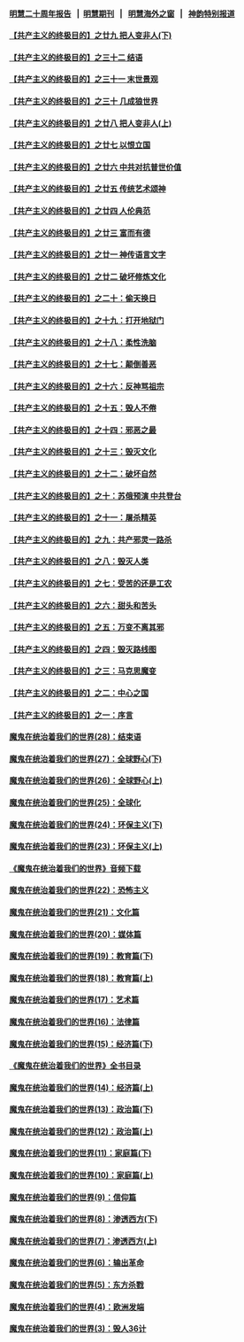#### [明慧二十周年报告](https://github.com/gfw-breaker/mh-reports/blob/master/README.md?t=07232201) &nbsp;&nbsp;|&nbsp;&nbsp;[明慧期刊](https://github.com/gfw-breaker/mh-qikan) &nbsp;&nbsp;|&nbsp;&nbsp; [明慧海外之窗](https://github.com/gfw-breaker/mh-news/blob/master/README.md?t=07232201) &nbsp;&nbsp;|&nbsp;&nbsp; [神韵特别报道](https://github.com/gfw-breaker/mh-news/blob/master/shenyun.md?t=07232201) 

#### [【共产主义的终极目的】之廿九 把人变非人(下)](../pages/nsc422/n11344140.md?t=07232201) 

#### [【共产主义的终极目的】之三十二 结语](../pages/nsc422/n11360535.md?t=07232201) 

#### [【共产主义的终极目的】之三十一 末世景观](../pages/nsc422/n11351129.md?t=07232201) 

#### [【共产主义的终极目的】之三十 几成狼世界](../pages/nsc422/n11348280.md?t=07232201) 

#### [【共产主义的终极目的】之廿八 把人变非人(上)](../pages/nsc422/n11340492.md?t=07232201) 

#### [【共产主义的终极目的】之廿七 以恨立国](../pages/nsc422/n11336944.md?t=07232201) 

#### [【共产主义的终极目的】之廿六 中共对抗普世价值](../pages/nsc422/n11324785.md?t=07232201) 

#### [【共产主义的终极目的】之廿五 传统艺术颂神](../pages/nsc422/n11296396.md?t=07232201) 

#### [【共产主义的终极目的】之廿四 人伦典范](../pages/nsc422/n11296397.md?t=07232201) 

#### [【共产主义的终极目的】之廿三 富而有德](../pages/nsc422/n11283598.md?t=07232201) 

#### [【共产主义的终极目的】之廿一 神传语言文字](../pages/nsc422/n11263265.md?t=07232201) 

#### [【共产主义的终极目的】之廿二 破坏修炼文化](../pages/nsc422/n11245728.md?t=07232201) 

#### [【共产主义的终极目的】之二十：偷天换日](../pages/nsc422/n11238846.md?t=07232201) 

#### [【共产主义的终极目的】之十九：打开地狱门](../pages/nsc422/n11206376.md?t=07232201) 

#### [【共产主义的终极目的】之十八：柔性洗脑](../pages/nsc422/n11199994.md?t=07232201) 

#### [【共产主义的终极目的】之十七：颠倒善恶](../pages/nsc422/n11179782.md?t=07232201) 

#### [【共产主义的终极目的】之十六：反神骂祖宗](../pages/nsc422/n11166798.md?t=07232201) 

#### [【共产主义的终极目的】之十五：毁人不倦](../pages/nsc422/n11166792.md?t=07232201) 

#### [【共产主义的终极目的】之十四：邪恶之最](../pages/nsc422/n11150249.md?t=07232201) 

#### [【共产主义的终极目的】之十三：毁灭文化](../pages/nsc422/n11135227.md?t=07232201) 

#### [【共产主义的终极目的】之十二：破坏自然](../pages/nsc422/n11135214.md?t=07232201) 

#### [【共产主义的终极目的】之十：苏俄预演 中共登台](../pages/nsc422/n11118424.md?t=07232201) 

#### [【共产主义的终极目的】之十一：屠杀精英](../pages/nsc422/n11118442.md?t=07232201) 

#### [【共产主义的终极目的】之九：共产邪灵一路杀](../pages/nsc422/n11114139.md?t=07232201) 

#### [【共产主义的终极目的】之八：毁灭人类](../pages/nsc422/n11108503.md?t=07232201) 

#### [【共产主义的终极目的】之七：受苦的还是工农](../pages/nsc422/n11101809.md?t=07232201) 

#### [【共产主义的终极目的】之六：甜头和苦头](../pages/nsc422/n11096971.md?t=07232201) 

#### [【共产主义的终极目的】之五：万变不离其邪](../pages/nsc422/n11091285.md?t=07232201) 

#### [【共产主义的终极目的】之四：毁灭路线图](../pages/nsc422/n11086284.md?t=07232201) 

#### [【共产主义的终极目的】之三：马克思魔变](../pages/nsc422/n11061941.md?t=07232201) 

#### [【共产主义的终极目的】之二：中心之国](../pages/nsc422/n11047728.md?t=07232201) 

#### [【共产主义的终极目的】之一：序言](../pages/nsc422/n11086077.md?t=07232201) 

#### [魔鬼在统治着我们的世界(28)：结束语](../pages/nsc422/n10936246.md?t=07232201) 

#### [魔鬼在统治着我们的世界(27)：全球野心(下)](../pages/nsc422/n10928319.md?t=07232201) 

#### [魔鬼在统治着我们的世界(26)：全球野心(上)](../pages/nsc422/n10900318.md?t=07232201) 

#### [魔鬼在统治着我们的世界(25)：全球化](../pages/nsc422/n10788205.md?t=07232201) 

#### [魔鬼在统治着我们的世界(24)：环保主义(下)](../pages/nsc422/n10695307.md?t=07232201) 

#### [魔鬼在统治着我们的世界(23)：环保主义(上)](../pages/nsc422/n10688613.md?t=07232201) 

#### [《魔鬼在统治着我们的世界》音频下载](../pages/nsc422/n10635553.md?t=07232201) 

#### [魔鬼在统治着我们的世界(22)：恐怖主义](../pages/nsc422/n10614727.md?t=07232201) 

#### [魔鬼在统治着我们的世界(21)：文化篇](../pages/nsc422/n10597706.md?t=07232201) 

#### [魔鬼在统治着我们的世界(20)：媒体篇](../pages/nsc422/n10586579.md?t=07232201) 

#### [魔鬼在统治着我们的世界(19)：教育篇(下)](../pages/nsc422/n10564808.md?t=07232201) 

#### [魔鬼在统治着我们的世界(18)：教育篇(上)](../pages/nsc422/n10526970.md?t=07232201) 

#### [魔鬼在统治着我们的世界(17)：艺术篇](../pages/nsc422/n10499093.md?t=07232201) 

#### [魔鬼在统治着我们的世界(16)：法律篇](../pages/nsc422/n10485969.md?t=07232201) 

#### [魔鬼在统治着我们的世界(15)：经济篇(下)](../pages/nsc422/n10469975.md?t=07232201) 

#### [《魔鬼在统治着我们的世界》全书目录](../pages/nsc422/n10464261.md?t=07232201) 

#### [魔鬼在统治着我们的世界(14)：经济篇(上)](../pages/nsc422/n10457370.md?t=07232201) 

#### [魔鬼在统治着我们的世界(13)：政治篇(下)](../pages/nsc422/n10448270.md?t=07232201) 

#### [魔鬼在统治着我们的世界(12)：政治篇(上)](../pages/nsc422/n10444576.md?t=07232201) 

#### [魔鬼在统治着我们的世界(11)：家庭篇(下)](../pages/nsc422/n10440961.md?t=07232201) 

#### [魔鬼在统治着我们的世界(10)：家庭篇(上)](../pages/nsc422/n10435448.md?t=07232201) 

#### [魔鬼在统治着我们的世界(9)：信仰篇](../pages/nsc422/n10432159.md?t=07232201) 

#### [魔鬼在统治着我们的世界(8)：渗透西方(下)](../pages/nsc422/n10429603.md?t=07232201) 

#### [魔鬼在统治着我们的世界(7)：渗透西方(上)](../pages/nsc422/n10426013.md?t=07232201) 

#### [魔鬼在统治着我们的世界(6)：输出革命](../pages/nsc422/n10421536.md?t=07232201) 

#### [魔鬼在统治着我们的世界(5)：东方杀戮](../pages/nsc422/n10417707.md?t=07232201) 

#### [魔鬼在统治着我们的世界(4)：欧洲发端](../pages/nsc422/n10414890.md?t=07232201) 

#### [魔鬼在统治着我们的世界(3)：毁人36计](../pages/nsc422/n10411583.md?t=07232201) 

